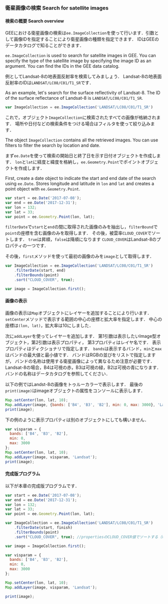### 衛星画像の検索 Search for satellite images

#### 検索の概要 Search overview

GEEにおける衛星画像の検索は`ee.ImageCollection`を使って行います．引数として画像IDを指定することにより衛星画像の種類を指定できます．
IDはGEEのデータカタログで知ることができます．

`ee.ImageCollection` is used to search for satellite images in GEE. You can specify the type of the satellite image by specifying the image ID as an argument.
You can find the IDs in the GEE data catalog.

例としてLandsat-8の地表面反射率を検索してみましょう．
Landsat-8の地表面反射率のIDは`LANDSAT/LC08/C01/T1_SR`です．

As an example, let's search for the surface reflectivity of Landsat-8.
The ID of the surface reflectance of Landsat-8 is `LANDSAT/LC08/C01/T1_SR`.

```javascript
var ImageCollection = ee.ImageCollection('LANDSAT/LC08/C01/T1_SR')
```

これで，オブジェクト`ImageCollection`に検索されたすべての画像が格納されます．
場所や日付などの検索条件をつける場合はフィルタを使って絞り込みます．

The object `ImageCollection` contains all the retrieved images.
You can use filters to filter the search by location and date.

まず`ee.Date`を使って検索の開始日と終了日を示す日付オブジェクトを作成します．
`lon`と`lat`に経度と緯度を格納し，`ee.Geometry.Point`でポイントオブジェクトを作成します．

First, create a date object to indicate the start and end date of the search using `ee.Date`.
Stores longitude and latitude in `lon` and `lat` and creates a point object with `ee.Geometry.Point`.

```javascript
var start = ee.Date('2017-07-08');
var end = ee.Date('2017-12-31');
var lon = 132;
var lat = 33;
var point = ee.Geometry.Point(lon, lat);
```

`filterDate`で`start`と`end`の間に取得された画像のみを抽出し，`filterBound`で`point`の座標を含む画像のみを取得します．
その後，被雲率`CLOUD_COVER`でソートします．
`true`は昇順，`false`は降順になります
`CLOUD_COVER`はLandsat-8のプロパティの一つです．

その後，`first`メソッドを使って最初の画像のみを`image`として取得します．

```javascript
var ImageCollection = ee.ImageCollection('LANDSAT/LC08/C01/T1_SR')
    .filterDate(start, end)
    .filterBounds(point)
    .sort("CLOUD_COVER", true);

var image = ImageCollection.first();
```

#### 画像の表示
画像の表示は`Map`オブジェクトにレイヤーを追加することにより行います．
`setCenter`メソッドで表示する範囲の中心の座標と拡大率を指定します．
中心の座標は`(lon, lat)`，拡大率は10にしました．

次に`addLayer`を使ってレイヤーを追加します．
第1引数は表示したいImage型オブジェクト，第2引数は表示プロパティ，
第3プロパティはレイヤ名です．
表示プロパティはディクショナリで指定します．
`bands`は表示するバンド，`min`と`max`はバンドの最大値と最小値です．
バンドはRGBの並びをリストで指定しますが，
バンドの名称は使用する衛星画像によって異なるため注意が必要です．
Landsat-8の場合，B4は可視の赤，B3は可視の緑，B2は可視の青になります．
バンドの名称はデータカタログを参照してください．

以下の例ではLandst-8の画像をトゥルーカラーで表示します．
最後の`print(image)`はimageオブジェクトの属性をコンソールに表示します．

```javascript
Map.setCenter(lon, lat, 10);
Map.addLayer(image, {bands: ['B4', 'B3', 'B2'], min: 0, max: 3000}, 'Landsat');
print(image);
```

下の例のように表示プロパティは別のオブジェクトにしても構いません．

```javascript
var visparam = {
  bands: ['B4', 'B3', 'B2'],
  min: 0,
  max: 3000
};
Map.setCenter(lon, lat, 10);
Map.addLayer(image, visparam, 'Landsat');
print(image);
```

#### 完成版プログラム
以下が本章の完成版プログラムです．

```javascript
var start = ee.Date('2017-07-08');
var end = ee.Date('2017-12-31');
var lon = 132;
var lat = 33;
var point = ee.Geometry.Point(lon, lat);

var ImageCollection = ee.ImageCollection('LANDSAT/LC08/C01/T1_SR')
    .filterDate(start, finish)
    .filterBounds(point)
    .sort("CLOUD_COVER", true); //propertiesのCLOUD_COVER値でソートする（true:昇順、false:降順）

var image = ImageCollection.first();

var visparam = {
  bands: ['B4', 'B3', 'B2'],
  min: 0,
  max: 3000
};

Map.setCenter(lon, lat, 10);
Map.addLayer(image, visparam, 'Landsat');

print(image);
```
